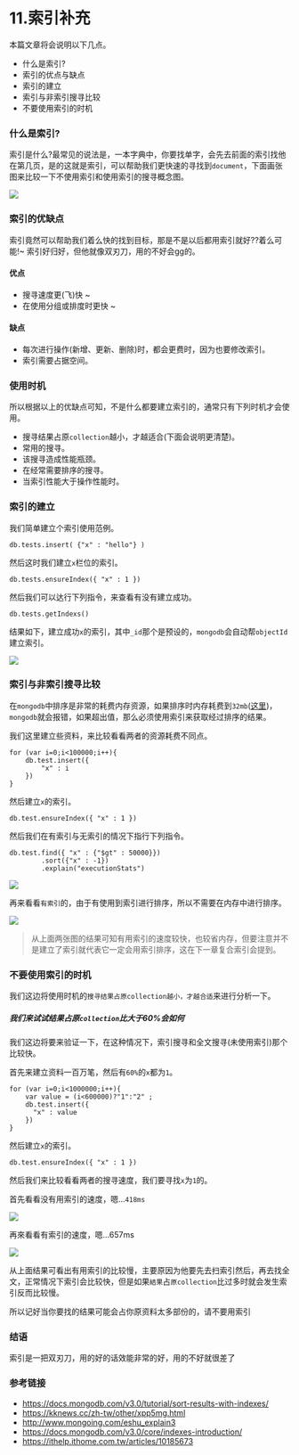 # 11.索引补充

本篇文章将会说明以下几点。

- 什么是索引?
- 索引的优点与缺点
- 索引的建立
- 索引与非索引搜寻比较
- 不要使用索引的时机



### 什么是索引?

索引是什么?最常见的说法是，一本字典中，你要找单字，会先去前面的索引找他在第几页，是的这就是索引，可以帮助我们更快速的寻找到`document`，下面画张图来比较一下不使用索引和使用索引的搜寻概念图。

![](https://raw.githubusercontent.com/affectalways/Flee-as-a-bird-to-your-mountain/main/img/11.%E7%B4%A2%E5%BC%9501.png)





### 索引的优缺点

索引竟然可以帮助我们着么快的找到目标，那是不是以后都用索引就好??着么可能!~
索引好归好，但他就像双刃刀，用的不好会gg的。

#### 优点

- 搜寻速度更(飞)快 ~
- 在使用分组或排度时更快 ~



#### 缺点

- 每次进行操作(新增、更新、删除)时，都会更费时，因为也要修改索引。
- 索引需要占据空间。





### 使用时机

所以根据以上的优缺点可知，不是什么都要建立索引的，通常只有下列时机才会使用。

- 搜寻结果占原`collection`越小，才越适合(下面会说明更清楚)。
- 常用的搜寻。
- 该搜寻造成性能瓶颈。
- 在经常需要排序的搜寻。
- 当索引性能大于操作性能时。





### 索引的建立

我们简单建立个索引使用范例。

```
db.tests.insert( {"x" : "hello"} )
```

然后这时我们建立`x`栏位的索引。

```
db.tests.ensureIndex({ "x" : 1 })
```

然后我们可以达行下列指令，来查看有没有建立成功。

```
db.tests.getIndexs()
```

结果如下，建立成功`x`的索引，其中`_id`那个是预设的，`mongodb`会自动帮`objectId`建立索引。

![](https://raw.githubusercontent.com/affectalways/Flee-as-a-bird-to-your-mountain/main/img/11.%E7%B4%A2%E5%BC%9502.png)





### 索引与非索引搜寻比较

在`mongodb`中排序是非常的耗费内存资源，如果排序时内存耗费到`32mb`([这里](https://docs.mongodb.com/v3.0/tutorial/sort-results-with-indexes/))，`mongodb`就会报错，如果超出值，那么必须使用索引来获取经过排序的结果。

我们这里建立些资料，来比较看看两者的资源耗费不同点。

```
for (var i=0;i<100000;i++){
	db.test.insert({
		"x" : i
	})
}
```

然后建立`x`的索引。

```
db.test.ensureIndex({ "x" : 1 })
```

然后我们在有索引与无索引的情况下指行下列指令。

```
db.test.find({ "x" : {"$gt" : 50000}})
		.sort({"x" : -1})
		.explain("executionStats")
```

![](https://raw.githubusercontent.com/affectalways/Flee-as-a-bird-to-your-mountain/main/img/11.%E7%B4%A2%E5%BC%9503.png)



再来看看`有索引`的，由于有使用到索引进行排序，所以不需要在内存中进行排序。

![](https://raw.githubusercontent.com/affectalways/Flee-as-a-bird-to-your-mountain/main/img/11.%E7%B4%A2%E5%BC%9504.png)

> 从上面两张图的结果可知有用索引的速度较快，也较省内存，但要注意并不是建立了索引就代表它一定会用索引排序，这在下一章复合索引会提到。





### 不要使用索引的时机

我们这边将使用时机的`搜寻结果占原collection越小，才越合适`来进行分析一下。

##### 我们来试试结果占原`collection`比大于60%会如何

我们这边将要来验证一下，在这种情况下，索引搜寻和全文搜寻(未使用索引)那个比较快。

首先来建立资料一百万笔，然后有`60%`的`x`都为`1`。

```
for (var i=0;i<1000000;i++){
	var value = (i<600000)?"1":"2" ;
	db.test.insert({
	  "x" : value
	})
}
```

然后建立`x`的索引。

```
db.test.ensureIndex({ "x" : 1 })
```

然后我们来比较看看两者的搜寻速度，我们要寻找`x`为`1`的。

首先看看没有用索引的速度，嗯…`418ms`

![](https://raw.githubusercontent.com/affectalways/Flee-as-a-bird-to-your-mountain/main/img/11.%E7%B4%A2%E5%BC%9505.png)

再來看看有索引的速度，嗯…657ms

![](https://raw.githubusercontent.com/affectalways/Flee-as-a-bird-to-your-mountain/main/img/11.%E7%B4%A2%E5%BC%9506.png)

从上面结果可看出有用索引的比较慢，主要原因为他要先去扫索引然后，再去找全文，正常情况下索引会比较快，但是如果`結果`占`原collection`比过多时就会发生索引反而比较慢。

所以记好当你要找的结果可能会占你原资料太多部份的，请不要用索引 





### 结语

索引是一把双刃刀，用的好的话效能非常的好，用的不好就很差了





### 参考链接

- https://docs.mongodb.com/v3.0/tutorial/sort-results-with-indexes/
- https://kknews.cc/zh-tw/other/xpp5mg.html
- http://www.mongoing.com/eshu_explain3
- https://docs.mongodb.com/v3.0/core/indexes-introduction/
- https://ithelp.ithome.com.tw/articles/10185673